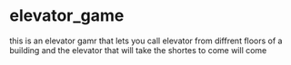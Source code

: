 # elevator_game
this is an elevator gamr that lets you call elevator from diffrent floors of a building and the elevator that will take the shortes to come will come 
